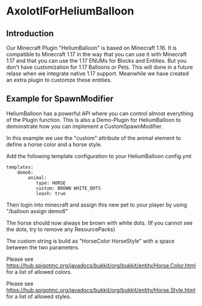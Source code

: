# AxolotlForHeliumBalloon

## Introduction
Our Minecraft Plugin "HeliumBalloon" is based on Minecraft 1.16. It is compatible to Minecraft 1.17 in the way that you can use it with Minecraft 1.17 and that you can use the 1.17 ENUMs for Blocks and Entities. But you don't have customization for 1.17 Balloons or Pets. This will done in a future relase when we integrate native 1.17 support. Meanwhile we have created an extra plugin to customze these entities.

## Example for SpawnModifier
HeliumBalloon has a powerful API where you can control almost everything of the Plugin function. This is also a Demo-Plugin for HeliumBalloon to demonstrate how you can implement a CustomSpawnModifier.

In this example we use the "custom" attribute of the animal element
to define a horse color and a horse style.

Add the following template configuration to your HeliumBalloon config.yml

    templates:
        demo6:
            animal:
               type: HORSE
               custom: BROWN WHITE_DOTS
               leash: true

Then login into minecraft and assign this new pet to your player
by using "/balloon assign demo6"

The horse should now always be brown with white dots.
 (If you cannot see the dots, try to remove any ResourcePacks)

The custom string is build as "HorseColor HorseStyle"
with a space between the two parameters.

Please see https://hub.spigotmc.org/javadocs/bukkit/org/bukkit/entity/Horse.Color.html
for a list of allowed colors.

Please see https://hub.spigotmc.org/javadocs/bukkit/org/bukkit/entity/Horse.Style.html
for a list of allowed styles.
